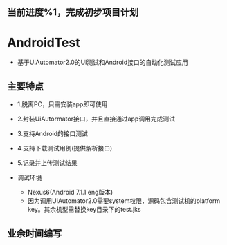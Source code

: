 ## 当前进度%1，完成初步项目计划


# AndroidTest
* 基于UiAutomator2.0的UI测试和Android接口的自动化测试应用

## 主要特点
* 1.脱离PC，只需安装app即可使用
* 2.封装UiAutormator接口，并且直接通过app调用完成测试
* 3.支持Android的接口测试
* 4.支持下载测试用例(提供解析接口)
* 5.记录并上传测试结果

* 调试环境
	* Nexus6(Android 7.1.1 eng版本)
	* 因为调用UiAutomator2.0需要system权限，源码包含测试机的platform key。其余机型需替换key目录下的test.jks
	
## 业余时间编写